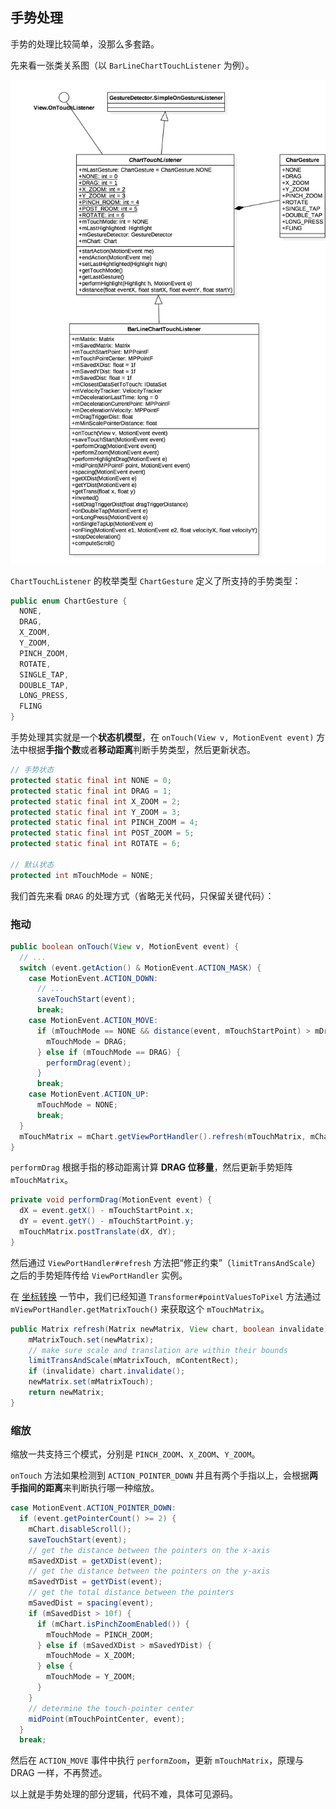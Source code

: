 手势处理
---

手势的处理比较简单，没那么多套路。

先来看一张类关系图（以 `BarLineChartTouchListener` 为例）。

![](images/listeners.png)

`ChartTouchListener` 的枚举类型 `ChartGesture` 定义了所支持的手势类型：

```java
public enum ChartGesture {
  NONE,
  DRAG,
  X_ZOOM,
  Y_ZOOM,
  PINCH_ZOOM,
  ROTATE,
  SINGLE_TAP,
  DOUBLE_TAP,
  LONG_PRESS,
  FLING
}
```

手势处理其实就是一个**状态机模型**，在 `onTouch(View v, MotionEvent event)` 方法中根据**手指个数**或者**移动距离**判断手势类型，然后更新状态。

```java
// 手势状态
protected static final int NONE = 0;
protected static final int DRAG = 1;
protected static final int X_ZOOM = 2;
protected static final int Y_ZOOM = 3;
protected static final int PINCH_ZOOM = 4;
protected static final int POST_ZOOM = 5;
protected static final int ROTATE = 6;

// 默认状态
protected int mTouchMode = NONE;
```

我们首先来看 `DRAG` 的处理方式（省略无关代码，只保留关键代码）：

### 拖动

```java
public boolean onTouch(View v, MotionEvent event) {
  // ...
  switch (event.getAction() & MotionEvent.ACTION_MASK) {
    case MotionEvent.ACTION_DOWN:
      // ...
      saveTouchStart(event);
      break;
    case MotionEvent.ACTION_MOVE:
      if (mTouchMode == NONE && distance(event, mTouchStartPoint) > mDragTriggerDist) {
        mTouchMode = DRAG;
      } else if (mTouchMode == DRAG) {
        performDrag(event);
      }
      break;
    case MotionEvent.ACTION_UP:
      mTouchMode = NONE;
      break;
  }
  mTouchMatrix = mChart.getViewPortHandler().refresh(mTouchMatrix, mChart, true);
}
```

`performDrag` 根据手指的移动距离计算 **DRAG 位移量**，然后更新手势矩阵 `mTouchMatrix`。

```java
private void performDrag(MotionEvent event) {
  dX = event.getX() - mTouchStartPoint.x;
  dY = event.getY() - mTouchStartPoint.y;
  mTouchMatrix.postTranslate(dX, dY);
}
```
然后通过 `ViewPortHandler#refresh` 方法把“修正约束”（`limitTransAndScale`）之后的手势矩阵传给 `ViewPortHandler` 实例。

在 [坐标转换](coordinate-transformations.md) 一节中，我们已经知道 `Transformer#pointValuesToPixel` 方法通过 `mViewPortHandler.getMatrixTouch()` 来获取这个 `mTouchMatrix`。

```java
public Matrix refresh(Matrix newMatrix, View chart, boolean invalidate) {
    mMatrixTouch.set(newMatrix);
    // make sure scale and translation are within their bounds
    limitTransAndScale(mMatrixTouch, mContentRect);
    if (invalidate) chart.invalidate();
    newMatrix.set(mMatrixTouch);
    return newMatrix;
}
```

### 缩放

缩放一共支持三个模式，分别是 `PINCH_ZOOM`、`X_ZOOM`、`Y_ZOOM`。

`onTouch` 方法如果检测到 `ACTION_POINTER_DOWN` 并且有两个手指以上，会根据**两手指间的距离**来判断执行哪一种缩放。

```java
case MotionEvent.ACTION_POINTER_DOWN:
  if (event.getPointerCount() >= 2) {
    mChart.disableScroll();
    saveTouchStart(event);
    // get the distance between the pointers on the x-axis
    mSavedXDist = getXDist(event);
    // get the distance between the pointers on the y-axis
    mSavedYDist = getYDist(event);
    // get the total distance between the pointers
    mSavedDist = spacing(event);
    if (mSavedDist > 10f) {
      if (mChart.isPinchZoomEnabled()) {
        mTouchMode = PINCH_ZOOM;
      } else if (mSavedXDist > mSavedYDist) {
        mTouchMode = X_ZOOM;
      } else {
        mTouchMode = Y_ZOOM;
      }
    }
    // determine the touch-pointer center
    midPoint(mTouchPointCenter, event);
  }
  break;
```

然后在 `ACTION_MOVE` 事件中执行 `performZoom`，更新 `mTouchMatrix`，原理与 DRAG 一样，不再赘述。

以上就是手势处理的部分逻辑，代码不难，具体可见源码。
